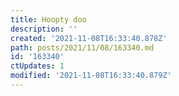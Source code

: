 ```yaml
---
title: Hoopty doo
description: ''
created: '2021-11-08T16:33:40.878Z'
path: posts/2021/11/08/163340.md
id: '163340'
ctUpdates: 1
modified: '2021-11-08T16:33:40.879Z'
---
```

